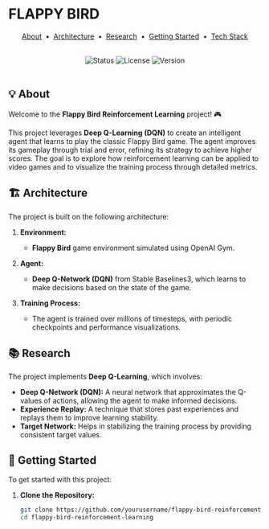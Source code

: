 # FLAPPY BIRD

<p align="center">
  <a href="#about">About</a> &nbsp;&bull;&nbsp;
  <a href="#architecture">Architecture</a> &nbsp;&bull;&nbsp;
  <a href="#research">Research</a> &nbsp;&bull;&nbsp;
  <a href="#getting-started">Getting Started</a> &nbsp;&bull;&nbsp;
  <a href="#tech-stack">Tech Stack</a>
</p>

<br>

<div align="center">
  <img src="https://img.shields.io/badge/Status-Active-brightgreen" alt="Status" />
  <img src="https://img.shields.io/badge/License-MIT-blue" alt="License" />
  <img src="https://img.shields.io/badge/Version-1.0-orange" alt="Version" />
</div>

<br>

## 💡 About

Welcome to the **Flappy Bird Reinforcement Learning** project! 🎮

This project leverages **Deep Q-Learning (DQN)** to create an intelligent agent that learns to play the classic Flappy Bird game. The agent improves its gameplay through trial and error, refining its strategy to achieve higher scores. The goal is to explore how reinforcement learning can be applied to video games and to visualize the training process through detailed metrics.

## 🏗️ Architecture

The project is built on the following architecture:

1. **Environment:** 
   - **Flappy Bird** game environment simulated using OpenAI Gym.
   
2. **Agent:** 
   - **Deep Q-Network (DQN)** from Stable Baselines3, which learns to make decisions based on the state of the game.
   
3. **Training Process:** 
   - The agent is trained over millions of timesteps, with periodic checkpoints and performance visualizations.

## 📚 Research

The project implements **Deep Q-Learning**, which involves:

- **Deep Q-Network (DQN):** A neural network that approximates the Q-values of actions, allowing the agent to make informed decisions.
- **Experience Replay:** A technique that stores past experiences and replays them to improve learning stability.
- **Target Network:** Helps in stabilizing the training process by providing consistent target values.

## 🚀 Getting Started

To get started with this project:

1. **Clone the Repository:**
   ```bash
   git clone https://github.com/yourusername/flappy-bird-reinforcement-learning.git
   cd flappy-bird-reinforcement-learning
